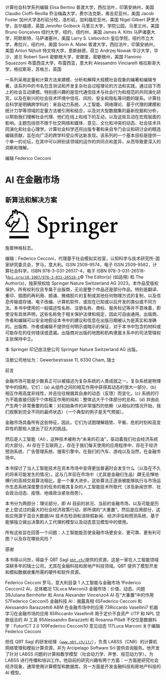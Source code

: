计算社会科学系列编辑 Elisa Bertino 普渡大学，西拉法叶，印第安纳州，美国 Claudio Cioffi-Revilla 乔治梅森大学，费尔法克斯，弗吉尼亚州，美国 Jacob Foster 加州大学洛杉矶分校，洛杉矶，加利福尼亚州，美国 Nigel Gilbert 萨里大学，吉尔福德，英国 Jennifer Golbeck 马里兰大学，学院公园，马里兰州，美国 Bruno Gonçalves 纽约大学，纽约，纽约州，美国 James A. Kitts 马萨诸塞大学，阿默斯特，马萨诸塞州，美国 Larry S. Liebovitch 皇后学院，纽约市立大学，弗拉兴，纽约州，美国 Sorin A. Matei 普渡大学，西拉法叶，印第安纳州，美国 Anton Nijholt 特文特大学，恩斯赫德，荷兰 Andrzej Nowak 华沙大学，华沙，波兰 Robert Savit 密歇根大学，安娜堡，密歇根州，美国 Flaminio Squazzoni 布雷西亚大学，布雷西亚，意大利 Alessandro Vinciarelli 格拉斯哥大学，格拉斯哥，苏格兰，英国

一系列采用定量和计算方法来建模、分析和解释大规模社会现象的编著和编辑专著。该系列中的书名包含测试和开发复杂社会过程理论的方法和实践，通过自下而上的社会互动建模。特别感兴趣的是现代通信技术与社会行为和规范的共同演化研究，以及在新兴的社会技术环境中信任、风险、安全和隐私等问题的联系。计算社会科学是明确跨学科的：来自动力系统、人工智能、网络理论、基于代理的建模和统计力学等领域的定量方法被引用和结合，以及对大型数据集的最新挖掘和分析，以帮助我们理解社会代理、他们在线上和线下的互动，以及这些互动在宏观层面的影响。主题包括但不限于社交网络和媒体、意见、文化和冲突的动态、社会技术共同演化和社会心理学。计算社会科学还将出版专著和来自专门会议和研讨会的精选编辑贡献，旨在向广泛的跨学科受众传达新发现。该系列的一个基本目标是提供一个单一的论坛，在其中可以辨别该领域的运作的共同点和差异，从而导致更深入的洞察和理解。

编辑 Federico Cecconi

# AI 在金融市场

## 新算法和解决方案

![](img/524458_1_En_BookFrontmatter_Figa_HTML.png)

施普林格标志。

编辑：Federico Cecconi，代理基于社会模拟实验室，认知科学与技术研究所-国家研究委员会，罗马，意大利。ISSN 2509-9574，电子 ISSN 2509-9582，计算社会科学。ISBN 978-3-031-26517-4，电子 ISBN 978-3-031-26518-1[`doi.org/10.1007/978-3-031-26518-1`](https://doi.org/10.1007/978-3-031-26518-1)© The Editor(s) (如适用) 和 The Author(s)，独家授权给 Springer Nature Switzerland AG 2023。本作品受版权保护。所有权利仅且专属于出版商，无论是整个作品还是部分作品，特别是翻译、重印、插图的再利用、朗诵、微缩胶片的复制或其他任何物理方式的复制，以及信息传输或存储、电子改编、计算机软件，或现在已知或以后开发的类似或不同方法。本书中使用的一般描述性名称、注册名称、商标、服务标记等并不意味着，即使没有具体声明，这些名称免于相关保护法律和规定，因此可自由通用。出版商、作者和编辑可以安全地假设本书中的建议和信息在出版日期被认为是真实和准确的。出版商、作者或编辑不提供任何明示或暗示的保证，对于本书中包含的材料或可能存在的任何错误或遗漏。出版商对出版的地图和机构隶属关系中的司法管辖权主张保持中立。

本 Springer 印记由注册公司 Springer Nature Switzerland AG 出版。

注册公司地址为：Gewerbestrasse 11, 6330 Cham, 瑞士

前言

金融市场可能是少数真正可以被描述为复杂系统的人类成就之一。复杂系统是物理学中的结构，它们：(a) 从组件之间的相互作用中获得其动态的很大一部分，(b) 相互作用高度非线性，并且往往根据其自身的动态（反馈）而变化，(c) 系统的行为不能直接归因于个体相互作用的纯和：整体远大于个体部分的总和，(d) 并由此产生两个非常重要的后果：对初始条件的非常强烈的依赖（从相似的情况开始，我们观察到完全不同的最终状态）（一个典型的例子是天气预报）。

金融市场具备所有这些特征，因此，它们为试图理解趋势、平衡、危机时刻和高变异性的那些人提出了巨大的挑战。

然后是人工智能（AI），这种技术被称为“未来的石油”，驱动着我们社会经济系统的大部分。AI 存在于互联网上，存在于我们每天使用的应用程序中，存在于经济预测系统、广告管理系统、搜索引擎中。在我们的汽车、游戏以及当然，在金融市场中。

本书探讨了当人工智能技术在资本市场中变得更加普遍时会发生什么（以及在不久的将来可能发生的情况）。这与几年前在市场中（尤其是金融衍生品）肆无忌惮地横行的高频交易算法相比，是一个重大进步。这些算法正逐渐被能够执行与市场运作生态系统深度整合的任务的极其复杂的人工智能技术所取代（涉及新闻世界、社会政治动态、疫情、地缘政治紧张局势）。

本书分为两部分：理论部分，即 AI 目前的状况、当前的金融市场，以及可能是历史上尝试过的最大的社会经济政策行动，即所谓的“大重置”。然后是应用部分，这些应用源于混合大数据/AI 技术在检测和消除假新闻、经济评估和预测系统、基于能够独立做出决策的人工代理的模型以及动态意见模型中的使用。

所有这些旨在回答一个问题：人工智能能否使金融市场更安全、更可靠、更有利可图？以及存在哪些风险？

感谢

本书得以问世，得益于 QBT Sagl [`​qbt.​ch/​`](https://qbt.ch/)提供的资源，这是一家在人工智能领域深耕多年的瑞士公司，尤其在金融科技和房地产科技领域。QBT 提供了模型开发和模拟数据收集所需的硬件和软件资源。

Federico Cecconi 罗马，意大利目录 1 人工智能与金融市场 1Federico Cecconi2 AI，总体概况 13Luca Marconi3 金融市场：​价值、动态、问题 39Juliana Bernhofer 和 Anna Alexander Vincenzo4 AI 在“大重置”中的作用 57Federico Cecconi5 金融科技 AI：​揭露真相 65Federico Cecconi 和 Alessandro Barazzetti6 ABM 在金融市场中的应用 73Riccardo Vasellini7 机器学习在金融市场的应用 85Riccardo Vasellini8 用于定价不良资产 UTP 和 NPL 贷款组合的 AI 工具 95Alessandro Barazzetti 和 Rosanna Pilla9 不仅仅是数据科学：​FuturICT 2.​0 109Federico Cecconi10 意见动态 117Luca Marconi 关于编辑 Federico Cecconi

担任 QBT Sagl 的研发经理（[`www.qbt.ch/it/`](https://www.qbt.ch/it/)），负责 LABSS（CNR）的计算机网络管理和模拟计算资源，并为 Arcipelago Software Srl 提供咨询服务。他开发了针对 LABSS 问题的计算和数学模型（社会动力学、声誉、规范动力学）。为 LABSS 进行传播和培训工作。他目前的研究兴趣有两个方面：一方面是研究社会经济现象，通常使用计算模型和数据库。另一方面是开发金融科技和房地产科技的 AI 模型。
